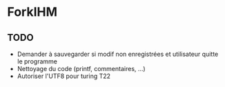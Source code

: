 ForkIHM
==========

TODO
----
 * Demander à sauvegarder si modif non enregistrées et utilisateur quitte le programme
 * Nettoyage du code (printf, commentaires, ...)
 * Autoriser l'UTF8 pour turing T22
